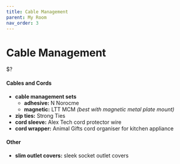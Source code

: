 ```yaml
---
title: Cable Management
parent: My Room
nav_order: 3
---
```

# Cable Management

$?

#### Cables and Cords

- **cable management sets** 
	- **adhesive:** N Norocme
	- **magnetic:** LTT MCM *(best with magnetic metal plate mount)*
- **zip ties:** Strong Ties
- **cord sleeve:** Alex Tech cord protector wire
- **cord wrapper:** Animal Gifts cord organiser for kitchen appliance

#### Other

- **slim outlet covers:** sleek socket outlet covers
